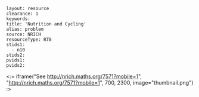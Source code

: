 ````
layout: resource
clearance: 1
keywords:
title: 'Nutrition and Cycling'
alias: problem
source: NRICH
resourceType: RT8
stids1: 
  - n10
stids2:
pvids1:
pvids2:

````

<:= iframe("See http://nrich.maths.org/7571?mobile=1", "http://nrich.maths.org/7571?mobile=1", 700, 2300, image="thumbnail.png") :>

